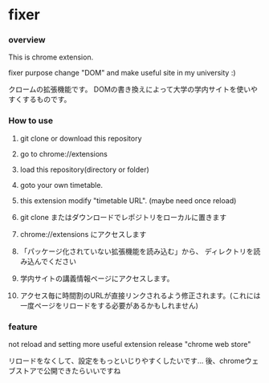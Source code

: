 # fixer

### overview

This is chrome extension.

fixer purpose change "DOM" and make useful site in my university :)

クロームの拡張機能です。
DOMの書き換えによって大学の学内サイトを使いやすくするものです。

### How to use

1. git clone or download this repository
2. go to chrome://extensions
3. load this repository(directory or folder)
4. goto your own timetable.
5. this extension modify "timetable URL". (maybe need once reload)

1. git clone またはダウンロードでレポジトリをローカルに置きます
2. chrome://extensions にアクセスします
3. 「パッケージ化されていない拡張機能を読み込む」から、
ディレクトリを読み込んでください
4. 学内サイトの講義情報ページにアクセスします。
5. アクセス毎に時間割のURLが直接リンクされるよう修正されます。(これには一度ページをリロードをする必要があるかもしれません)

### feature

not reload and setting more useful
extension release "chrome web store"

リロードをなくして、設定をもっといじりやすくしたいです…
後、chromeウェブストアで公開できたらいいですね

